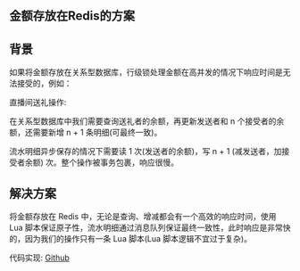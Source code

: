 ## 金额存放在Redis的方案

## 背景

如果将金额存放在关系型数据库，行级锁处理金额在高并发的情况下响应时间是无法接受的，例如：

直播间送礼操作: 

在关系型数据库中我们需要查询送礼者的余额，再更新发送者和 n 个接受者的余额，还需要新增 n + 1 条明细(可最终一致)。

流水明细异步保存的情况下需要读 1 次(发送者的余额)，写  n + 1 (减发送者，加接受者余额) 次。整个操作被事务包裹，响应很慢。

## 解决方案

将金额存放在 Redis 中，无论是查询、增减都会有一个高效的响应时间，使用 Lua 脚本保证原子性，流水明细通过消息队列保证最终一致性，此时响应是非常快的，因为我们的操作只有一条 Lua 脚本(Lua 脚本逻辑不宜过于复杂)。

代码实现: [Github](https://github.com/no-today/records/tree/master/amount-redis)
